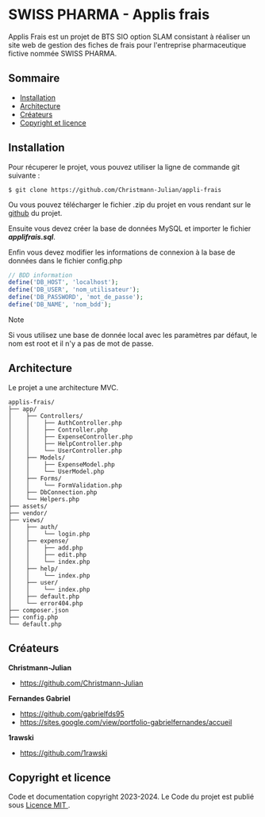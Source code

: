 # SWISS PHARMA - Applis frais

Applis Frais est un projet de BTS SIO option SLAM consistant à réaliser un site web de gestion des fiches de frais pour l'entreprise pharmaceutique fictive nommée SWISS PHARMA.

## Sommaire

- [Installation](#installation)
- [Architecture](#architecture)
- [Créateurs](#créateurs)
- [Copyright et licence](#copyright-et-licence)

## Installation

Pour récuperer le projet, vous pouvez utiliser la ligne de commande git suivante :

```git
$ git clone https://github.com/Christmann-Julian/appli-frais
```
Ou vous pouvez télécharger le fichier .zip du projet en vous rendant sur le [github](https://github.com/Christmann-Julian/appli-frais) du projet.

Ensuite vous devez créer la base de données MySQL et importer le fichier ***applifrais.sql***.

Enfin vous devez modifier les informations de connexion à la base de données dans le fichier config.php

```php
// BDD information
define('DB_HOST', 'localhost');
define('DB_USER', 'nom_utilisateur');
define('DB_PASSWORD', 'mot_de_passe');
define('DB_NAME', 'nom_bdd');
```
> [!NOTE]
> Si vous utilisez une base de donnée local avec les paramètres par défaut, le nom est root et il n'y a pas de mot de passe.

## Architecture

Le projet a une architecture MVC.

```text
applis-frais/
├── app/
│    ├── Controllers/
│    │    ├── AuthController.php
│    │    ├── Controller.php
│    │    ├── ExpenseController.php
│    │    ├── HelpController.php
│    │    └── UserController.php
│    ├── Models/
│    │    ├── ExpenseModel.php
│    │    └── UserModel.php
│    ├── Forms/
│    │    └── FormValidation.php
│    ├── DbConnection.php
│    └── Helpers.php
├── assets/
├── vendor/
├── views/
│    ├── auth/
│    │    └── login.php
│    ├── expense/
│    │    ├── add.php
│    │    ├── edit.php
│    │    └── index.php
│    ├── help/
│    │    └── index.php
│    ├── user/
│    │    └── index.php
│    ├── default.php
│    └── error404.php
├── composer.json
├── config.php
└── default.php
```

## Créateurs

**Christmann-Julian**

- <https://github.com/Christmann-Julian>

**Fernandes Gabriel**

- <https://github.com/gabrielfds95>
- <https://sites.google.com/view/portfolio-gabrielfernandes/accueil>

**1rawski**

- <https://github.com/1rawski>

## Copyright et licence

Code et documentation copyright 2023-2024. Le Code du projet est publié sous [Licence MIT ](https://fr.wikipedia.org/wiki/Licence_MIT).
